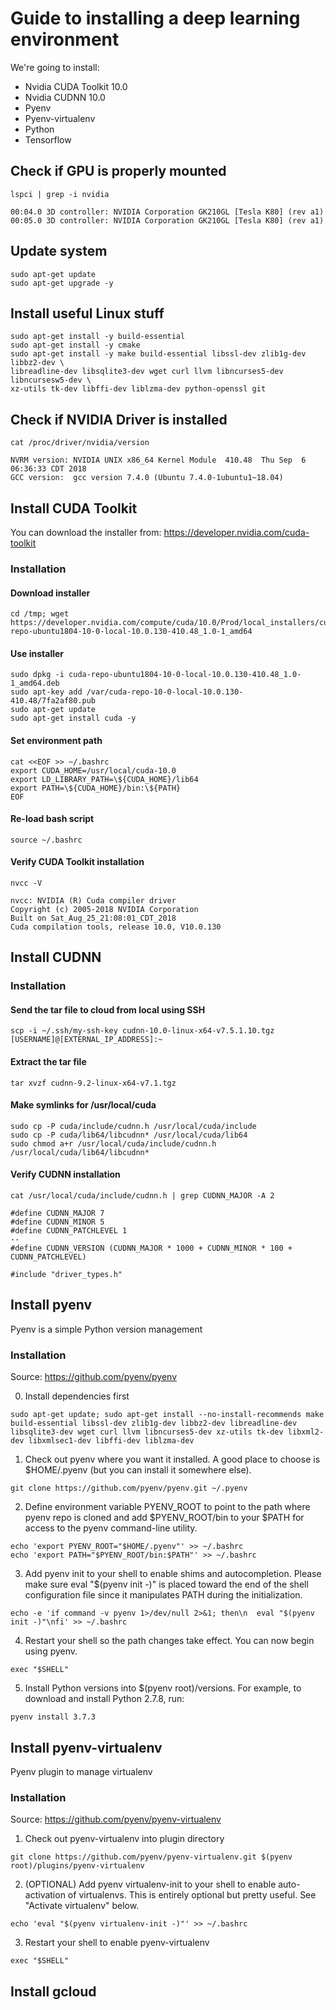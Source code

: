 # Guide to installing a deep learning environment
We're going to install:
- Nvidia CUDA Toolkit 10.0
- Nvidia CUDNN 10.0
- Pyenv
- Pyenv-virtualenv
- Python
- Tensorflow

## Check if GPU is properly mounted
```
lspci | grep -i nvidia

00:04.0 3D controller: NVIDIA Corporation GK210GL [Tesla K80] (rev a1)
00:05.0 3D controller: NVIDIA Corporation GK210GL [Tesla K80] (rev a1)
```

## Update system
```
sudo apt-get update
sudo apt-get upgrade -y
```

## Install useful Linux stuff
```
sudo apt-get install -y build-essential
sudo apt-get install -y cmake
sudo apt-get install -y make build-essential libssl-dev zlib1g-dev libbz2-dev \
libreadline-dev libsqlite3-dev wget curl llvm libncurses5-dev libncursesw5-dev \
xz-utils tk-dev libffi-dev liblzma-dev python-openssl git
```

## Check if NVIDIA Driver is installed
```
cat /proc/driver/nvidia/version

NVRM version: NVIDIA UNIX x86_64 Kernel Module  410.48  Thu Sep  6 06:36:33 CDT 2018
GCC version:  gcc version 7.4.0 (Ubuntu 7.4.0-1ubuntu1~18.04) 

```

## Install CUDA Toolkit
You can download the installer from: https://developer.nvidia.com/cuda-toolkit

### Installation
#### Download installer
```
cd /tmp; wget https://developer.nvidia.com/compute/cuda/10.0/Prod/local_installers/cuda-repo-ubuntu1804-10-0-local-10.0.130-410.48_1.0-1_amd64
```
#### Use installer
```
sudo dpkg -i cuda-repo-ubuntu1804-10-0-local-10.0.130-410.48_1.0-1_amd64.deb
sudo apt-key add /var/cuda-repo-10-0-local-10.0.130-410.48/7fa2af80.pub
sudo apt-get update
sudo apt-get install cuda -y
```
#### Set environment path
```
cat <<EOF >> ~/.bashrc
export CUDA_HOME=/usr/local/cuda-10.0
export LD_LIBRARY_PATH=\${CUDA_HOME}/lib64
export PATH=\${CUDA_HOME}/bin:\${PATH}
EOF
```
#### Re-load bash script
```
source ~/.bashrc
```
#### Verify CUDA Toolkit installation
```
nvcc -V

nvcc: NVIDIA (R) Cuda compiler driver
Copyright (c) 2005-2018 NVIDIA Corporation
Built on Sat_Aug_25_21:08:01_CDT_2018
Cuda compilation tools, release 10.0, V10.0.130
```

## Install CUDNN

### Installation
#### Send the tar file to cloud from local using SSH
```
scp -i ~/.ssh/my-ssh-key cudnn-10.0-linux-x64-v7.5.1.10.tgz [USERNAME]@[EXTERNAL_IP_ADDRESS]:~
```

#### Extract the tar file
```
tar xvzf cudnn-9.2-linux-x64-v7.1.tgz
```

#### Make symlinks for /usr/local/cuda
```
sudo cp -P cuda/include/cudnn.h /usr/local/cuda/include
sudo cp -P cuda/lib64/libcudnn* /usr/local/cuda/lib64
sudo chmod a+r /usr/local/cuda/include/cudnn.h /usr/local/cuda/lib64/libcudnn*
```

#### Verify CUDNN installation
```
cat /usr/local/cuda/include/cudnn.h | grep CUDNN_MAJOR -A 2

#define CUDNN_MAJOR 7
#define CUDNN_MINOR 5
#define CUDNN_PATCHLEVEL 1
--
#define CUDNN_VERSION (CUDNN_MAJOR * 1000 + CUDNN_MINOR * 100 + CUDNN_PATCHLEVEL)

#include "driver_types.h"
```

## Install pyenv
Pyenv is a simple Python version management

### Installation
Source: https://github.com/pyenv/pyenv

0. Install dependencies first
```
sudo apt-get update; sudo apt-get install --no-install-recommends make build-essential libssl-dev zlib1g-dev libbz2-dev libreadline-dev libsqlite3-dev wget curl llvm libncurses5-dev xz-utils tk-dev libxml2-dev libxmlsec1-dev libffi-dev liblzma-dev

```

1. Check out pyenv where you want it installed. A good place to choose is $HOME/.pyenv (but you can install it somewhere else).
```
git clone https://github.com/pyenv/pyenv.git ~/.pyenv
```
2. Define environment variable PYENV_ROOT to point to the path where pyenv repo is cloned and add $PYENV_ROOT/bin to your $PATH for access to the pyenv command-line utility.
```
echo 'export PYENV_ROOT="$HOME/.pyenv"' >> ~/.bashrc
echo 'export PATH="$PYENV_ROOT/bin:$PATH"' >> ~/.bashrc
```
3. Add pyenv init to your shell to enable shims and autocompletion. Please make sure eval "$(pyenv init -)" is placed toward the end of the shell configuration file since it manipulates PATH during the initialization.
```
echo -e 'if command -v pyenv 1>/dev/null 2>&1; then\n  eval "$(pyenv init -)"\nfi' >> ~/.bashrc
```
4. Restart your shell so the path changes take effect. You can now begin using pyenv.
```
exec "$SHELL"
```
5. Install Python versions into $(pyenv root)/versions. For example, to download and install Python 2.7.8, run:
```
pyenv install 3.7.3
```

## Install pyenv-virtualenv
Pyenv plugin to manage virtualenv

### Installation
Source: https://github.com/pyenv/pyenv-virtualenv

1. Check out pyenv-virtualenv into plugin directory
```
git clone https://github.com/pyenv/pyenv-virtualenv.git $(pyenv root)/plugins/pyenv-virtualenv
```
2. (OPTIONAL) Add pyenv virtualenv-init to your shell to enable auto-activation of virtualenvs. This is entirely optional but pretty useful. See "Activate virtualenv" below.
```
echo 'eval "$(pyenv virtualenv-init -)"' >> ~/.bashrc
```
3. Restart your shell to enable pyenv-virtualenv
```
exec "$SHELL"
```

## Install gcloud

